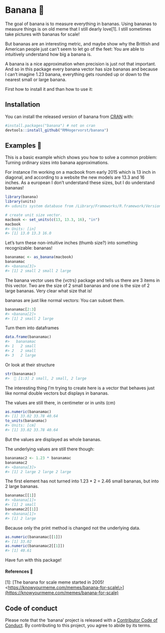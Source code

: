 
<!-- README.md is generated from README.Rmd. Please edit that file -->

# Banana 🍌

<!-- badges: start -->

<!-- badges: end -->

The goal of banana is to measure everything in bananas. Using bananas to
measure things is on old meme that I still dearly love\[1\]. I still
sometimes take pictures with bananas for scale\!

But bananas are an interesting metric, and maybe show why the Brittish
and American people just can’t seem to let go of the feet: You are able
to intuitively understand how big a banana is.

A banana is a nice approximation when precision is just not that
important. And so in this package every banana vector has size bananas
and because I can’t imagine 1.23 banana, everything gets rounded up or
down to the nearest small or large banana.

First how to install it and than how to use it:

## Installation

You can install the released version of banana from
[CRAN](https://CRAN.R-project.org) with:

``` r
#install.packages("banana") # not on cran
devtools::install_github("RMHogervorst/banana")
```

## Examples 🍌

This is a basic example which shows you how to solve a common problem:
Turning ordinary sizes into banana approximations.

For instance I’m working on a macbook from early 2015 which is 13 inch
in diagonal, and according to a website the new models are 13.3 and 16
inches. As a european I don’t understand these sizes, but I do
understand bananas\!

``` r
library(banana)
library(units)
#> udunits system database from /Library/Frameworks/R.framework/Versions/3.6/Resources/library/units/share/udunits
```

``` r
# create unit size vector.
macbook <- set_units(c(13, 13.3, 16), "in")
macbook
#> Units: [in]
#> [1] 13.0 13.3 16.0
```

Let’s turn these non-intuitive inches (thumb size?) into something
recognizable: bananas\!

``` r
bananamac <- as_banana(macbook)
bananamac
#> <banana[3]>
#> [1] 2 small 2 small 2 large
```

The banana vector uses the {vctrs} package and tells us there are 3
items in this vector. Two are the size of 2 small bananas and one is the
size of 2 large bananas. Very clear what size that is\!

bananas are just like normal vectors: You can subset them.

``` r
bananamac[2:3]
#> <banana[2]>
#> [1] 2 small 2 large
```

Turn them into dataframes

``` r
data.frame(bananamac)
#>   bananamac
#> 1   2 small
#> 2   2 small
#> 3   2 large
```

Or look at their structure

``` r
str(bananamac)
#>  🍌 [1:3] 2 small, 2 small, 2 large
```

The interesting thing I’m trying to create here is a vector that behaves
just like normal double vectors but displays in bananas.

The values are still there, in centimeter or in units (cm)

``` r
as.numeric(bananamac)
#> [1] 33.02 33.78 40.64
to_units(bananamac)
#> Units: [cm]
#> [1] 33.02 33.78 40.64
```

But the values are displayed as whole bananas.

The underlying values are still there though:

``` r
bananamac2 <- 1.23 * bananamac
bananamac2
#> <banana[3]>
#> [1] 2 large 2 large 2 large
```

The first element has not turned into 1.23 \* 2 = 2.46 small bananas,
but into 2 large bananas.

``` r
bananamac[[1]]
#> <banana[1]>
#> [1] 2 small
bananamac2[[1]]
#> <banana[1]>
#> [1] 2 large
```

Because only the print method is changed not the underlying data.

``` r
as.numeric(bananamac[[1]])
#> [1] 33.02
as.numeric(bananamac2[[1]])
#> [1] 40.61
```

Have fun with this package\!

#### References 🍌

\[1\]: [The banana for scale meme started in 2005\!
\<https://knowyourmeme.com/memes/banana-for-scale\>](https://knowyourmeme.com/memes/banana-for-scale)

## Code of conduct

Please note that the ‘banana’ project is released with a [Contributor
Code of Conduct](CODE_OF_CONDUCT.md). By contributing to this project,
you agree to abide by its terms.
